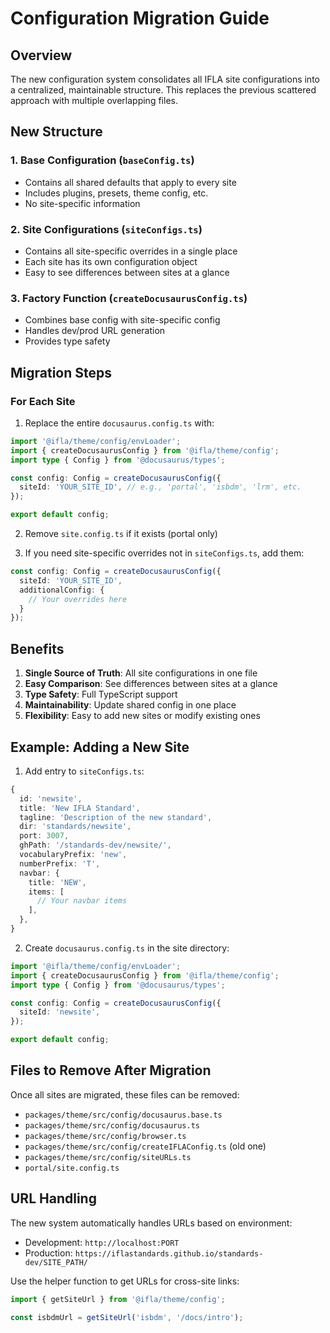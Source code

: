 # Configuration Migration Guide

## Overview

The new configuration system consolidates all IFLA site configurations into a centralized, maintainable structure. This replaces the previous scattered approach with multiple overlapping files.

## New Structure

### 1. Base Configuration (`baseConfig.ts`)
- Contains all shared defaults that apply to every site
- Includes plugins, presets, theme config, etc.
- No site-specific information

### 2. Site Configurations (`siteConfigs.ts`)
- Contains all site-specific overrides in a single place
- Each site has its own configuration object
- Easy to see differences between sites at a glance

### 3. Factory Function (`createDocusaurusConfig.ts`)
- Combines base config with site-specific config
- Handles dev/prod URL generation
- Provides type safety

## Migration Steps

### For Each Site

1. Replace the entire `docusaurus.config.ts` with:

```typescript
import '@ifla/theme/config/envLoader';
import { createDocusaurusConfig } from '@ifla/theme/config';
import type { Config } from '@docusaurus/types';

const config: Config = createDocusaurusConfig({
  siteId: 'YOUR_SITE_ID', // e.g., 'portal', 'isbdm', 'lrm', etc.
});

export default config;
```

2. Remove `site.config.ts` if it exists (portal only)

3. If you need site-specific overrides not in `siteConfigs.ts`, add them:

```typescript
const config: Config = createDocusaurusConfig({
  siteId: 'YOUR_SITE_ID',
  additionalConfig: {
    // Your overrides here
  }
});
```

## Benefits

1. **Single Source of Truth**: All site configurations in one file
2. **Easy Comparison**: See differences between sites at a glance
3. **Type Safety**: Full TypeScript support
4. **Maintainability**: Update shared config in one place
5. **Flexibility**: Easy to add new sites or modify existing ones

## Example: Adding a New Site

1. Add entry to `siteConfigs.ts`:

```typescript
{
  id: 'newsite',
  title: 'New IFLA Standard',
  tagline: 'Description of the new standard',
  dir: 'standards/newsite',
  port: 3007,
  ghPath: '/standards-dev/newsite/',
  vocabularyPrefix: 'new',
  numberPrefix: 'T',
  navbar: {
    title: 'NEW',
    items: [
      // Your navbar items
    ],
  },
}
```

2. Create `docusaurus.config.ts` in the site directory:

```typescript
import '@ifla/theme/config/envLoader';
import { createDocusaurusConfig } from '@ifla/theme/config';
import type { Config } from '@docusaurus/types';

const config: Config = createDocusaurusConfig({
  siteId: 'newsite',
});

export default config;
```

## Files to Remove After Migration

Once all sites are migrated, these files can be removed:
- `packages/theme/src/config/docusaurus.base.ts`
- `packages/theme/src/config/docusaurus.ts`
- `packages/theme/src/config/browser.ts`
- `packages/theme/src/config/createIFLAConfig.ts` (old one)
- `packages/theme/src/config/siteURLs.ts`
- `portal/site.config.ts`

## URL Handling

The new system automatically handles URLs based on environment:
- Development: `http://localhost:PORT`
- Production: `https://iflastandards.github.io/standards-dev/SITE_PATH/`

Use the helper function to get URLs for cross-site links:

```typescript
import { getSiteUrl } from '@ifla/theme/config';

const isbdmUrl = getSiteUrl('isbdm', '/docs/intro');
```